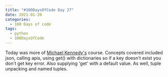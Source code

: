 ```yaml
---
title: "#100DaysOfCode Day 27"
date: 2021-01-20
categories:
  - 100 Days of code
tags:
  - python
  - 100DaysOfCode
---
```


Today was more of [Michael Kennedy's][talk-python] course.  Concepts covered included json, calling apis, using get() with dictionaries so if a key doesn't exist you don't get key error.  Also supplying 'get' with a default value. As well, tuple unpacking and	named tuples.
	

[100DaysOfCode]:https://www.100daysofcode.com/faq/
[invent-games]:http://inventwithpython.com/invent4thed/
[talk-python]:https://training.talkpython.fm/courses/details/python-language-jumpstart-building-10-apps

